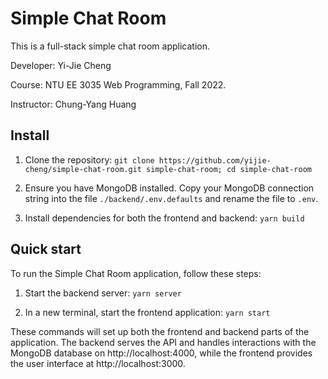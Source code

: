 # Simple Chat Room

This is a full-stack simple chat room application.

Developer: Yi-Jie Cheng

Course: NTU EE 3035 Web Programming, Fall 2022.

Instructor: Chung-Yang Huang

## Install
1. Clone the repository: `git clone https://github.com/yijie-cheng/simple-chat-room.git simple-chat-room; cd simple-chat-room`

2. Ensure you have MongoDB installed. Copy your MongoDB connection string into the file `./backend/.env.defaults` and rename the file to `.env`.

3. Install dependencies for both the frontend and backend: `yarn build`

## Quick start
To run the Simple Chat Room application, follow these steps:

1. Start the backend server: `yarn server`

2. In a new terminal, start the frontend application: `yarn start`

These commands will set up both the frontend and backend parts of the application. The backend serves the API and handles interactions with the MongoDB database on http://localhost:4000, while the frontend provides the user interface at http://localhost:3000.
